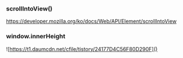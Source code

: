 ### scrollIntoView()

https://developer.mozilla.org/ko/docs/Web/API/Element/scrollIntoView

### window.innerHeight

![https://t1.daumcdn.net/cfile/tistory/24177D4C56F80D290F]()



